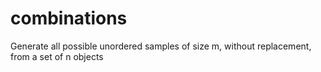 # combinations
Generate all possible unordered samples of size m, without replacement, from a set of n objects
